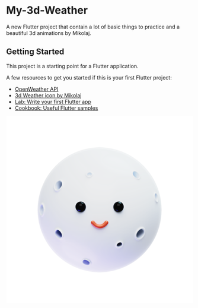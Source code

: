 # My-3d-Weather

A new Flutter project that contain a lot of basic things to practice and a beautiful 3d animations by Mikolaj.

## Getting Started

This project is a starting point for a Flutter application.

A few resources to get you started if this is your first Flutter project:

- [OpenWeather API](https://openweathermap.org/)
- [3d Weather icon by Mikolaj](https://dribbble.com/shots/16526395-3D-Weather-Icons)
- [Lab: Write your first Flutter app](https://flutter.dev/docs/get-started/codelab)
- [Cookbook: Useful Flutter samples](https://flutter.dev/docs/cookbook)

![cover](https://github.com/HamzaAlmahrous/My-3d-Weather/blob/master/images/Night_Moon.png)
